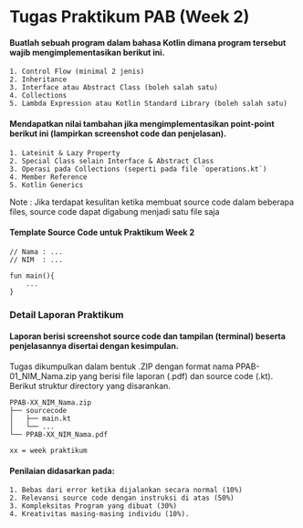 # Tugas  Praktikum PAB (Week 2)
#### Buatlah **sebuah program** dalam bahasa Kotlin dimana program tersebut wajib mengimplementasikan berikut ini.

    1. Control Flow (minimal 2 jenis)
    2. Inheritance
    3. Interface atau Abstract Class (boleh salah satu)
    4. Collections
    5. Lambda Expression atau Kotlin Standard Library (boleh salah satu)

#### Mendapatkan nilai tambahan jika mengimplementasikan point-point berikut ini (lampirkan screenshot code dan penjelasan).

    1. Lateinit & Lazy Property
    2. Special Class selain Interface & Abstract Class
    3. Operasi pada Collections (seperti pada file `operations.kt`)
    4. Member Reference 
    5. Kotlin Generics

Note : Jika terdapat kesulitan ketika membuat source code dalam beberapa files, source code dapat digabung menjadi satu file saja

#### Template Source Code untuk Praktikum Week 2
```
// Nama : ...
// NIM  : ...

fun main(){
    ...
}

```

### Detail Laporan Praktikum
#### Laporan berisi screenshot source code dan tampilan (terminal) beserta penjelasannya disertai dengan kesimpulan. 
    
Tugas dikumpulkan dalam bentuk .ZIP dengan format nama PPAB-01_NIM_Nama.zip yang berisi file laporan (.pdf) dan source code (.kt). Berikut struktur directory yang disarankan.

    PPAB-XX_NIM_Nama.zip
    ├── sourcecode
    │   ├── main.kt
    │   └── ...
    └── PPAB-XX_NIM_Nama.pdf
    
    xx = week praktikum

#### Penilaian didasarkan pada: 
    1. Bebas dari error ketika dijalankan secara normal (10%)
    2. Relevansi source code dengan instruksi di atas (50%) 
    3. Kompleksitas Program yang dibuat (30%)
    4. Kreativitas masing-masing individu (10%). 
